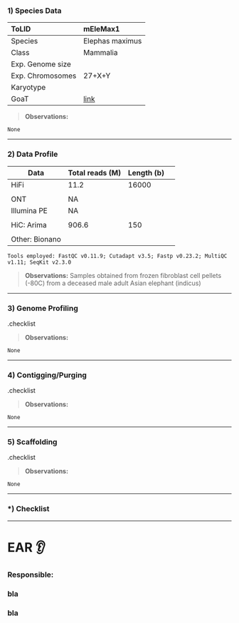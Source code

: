 ### 1) Species Data

| ToLID            | mEleMax1        |
| :--------------- | :-------------- |
| Species          | Elephas maximus |
| Class            | Mammalia        |
| Exp. Genome size |                 |
| Exp. Chromosomes | 27+X+Y          |
| Karyotype        |                 |
| GoaT             | [link](https://goat.genomehubs.org/record?recordId=9783&result=taxon&taxonomy=ncbi#Elephas%20maximus) |

> **Observations:**
```
None
```

---

### 2) Data Profile

| Data           | Total reads (M) | Length (b) |     |
| -------------- | --------------- | ---------- | --- |
| HiFi           | 11.2            | 16000      |     |
|                |                 |            |     |
| ONT            | NA              |            |     |
| Illumina PE    | NA              |            |     |
|                |                 |            |     |
| HiC: Arima     | 906.6           | 150        |     |
|                |                 |            |     |
| Other: Bionano |                 |            |     |


```
Tools employed: FastQC v0.11.9; Cutadapt v3.5; Fastp v0.23.2; MultiQC v1.11; SeqKit v2.3.0
```

> **Observations:** Samples obtained from frozen fibroblast cell pellets (-80C) from a deceased male adult Asian elephant (indicus)

---

### 3) Genome Profiling

.checklist

> **Observations:**
```
None
```

---

### 4) Contigging/Purging

.checklist

> **Observations:**
```
None
```

---

### 5) Scaffolding

.checklist

> **Observations:**
```
None
```

---

### *) Checklist

---

# EAR 👂

### Responsible:
### bla 
### bla




